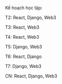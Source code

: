 Kế hoạch học tập:



T2: React, Django, Web3

T3: React, Web3

T4: React, Web3

T5: Django, Web3

T6: React, Django

T7: Django, Web3

CN: React, Django, Web3

